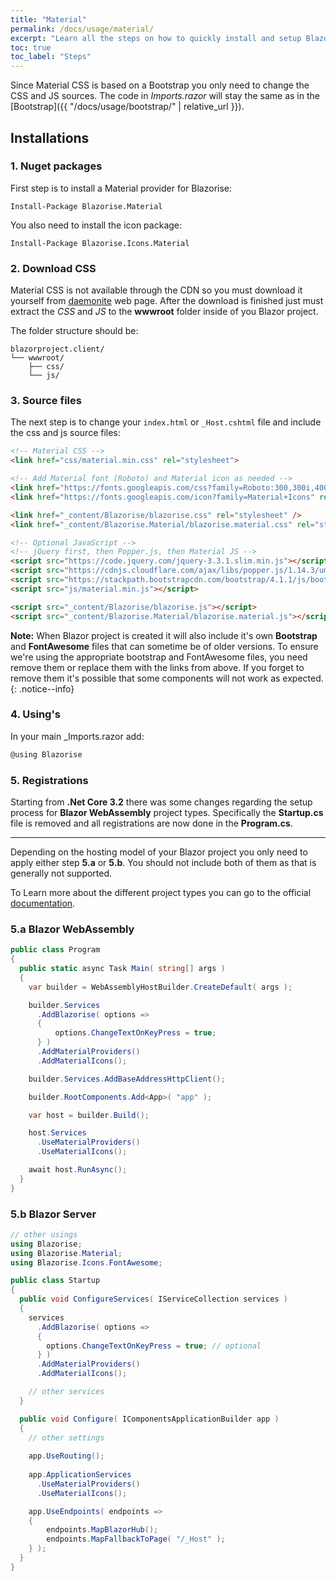 ```yaml
---
title: "Material"
permalink: /docs/usage/material/
excerpt: "Learn all the steps on how to quickly install and setup Blazorise for Material CSS framework and material icons."
toc: true
toc_label: "Steps"
---
```


Since Material CSS is based on a Bootstrap you only need to change the CSS and JS sources. The code in _Imports.razor_ will stay the same as in the [Bootstrap]({{ "/docs/usage/bootstrap/" | relative_url }}).

## Installations

### 1. Nuget packages

First step is to install a Material provider for Blazorise:

```
Install-Package Blazorise.Material
```

You also need to install the icon package:

```
Install-Package Blazorise.Icons.Material
```

### 2. Download CSS

Material CSS is not available through the CDN so you must download it yourself from [daemonite](http://daemonite.github.io/material/) web page. After the download is finished just must extract the _CSS_ and _JS_ to the **wwwroot** folder inside of you Blazor project.

The folder structure should be:

```text
blazorproject.client/
└── wwwroot/
    ├── css/
    └── js/
```

### 3. Source files

The next step is to change your `index.html` or `_Host.cshtml` file and include the css and js source files:

```html
<!-- Material CSS -->
<link href="css/material.min.css" rel="stylesheet">

<!-- Add Material font (Roboto) and Material icon as needed -->
<link href="https://fonts.googleapis.com/css?family=Roboto:300,300i,400,400i,500,500i,700,700i|Roboto+Mono:300,400,700|Roboto+Slab:300,400,700" rel="stylesheet">
<link href="https://fonts.googleapis.com/icon?family=Material+Icons" rel="stylesheet">

<link href="_content/Blazorise/blazorise.css" rel="stylesheet" />
<link href="_content/Blazorise.Material/blazorise.material.css" rel="stylesheet" />

<!-- Optional JavaScript -->
<!-- jQuery first, then Popper.js, then Material JS -->
<script src="https://code.jquery.com/jquery-3.3.1.slim.min.js"></script>
<script src="https://cdnjs.cloudflare.com/ajax/libs/popper.js/1.14.3/umd/popper.min.js"></script>
<script src="https://stackpath.bootstrapcdn.com/bootstrap/4.1.1/js/bootstrap.min.js"></script>
<script src="js/material.min.js"></script>

<script src="_content/Blazorise/blazorise.js"></script>
<script src="_content/Blazorise.Material/blazorise.material.js"></script>
```

**Note:** When Blazor project is created it will also include it's own **Bootstrap** and **FontAwesome** files that can sometime be of older versions. To ensure we're using the appropriate bootstrap and FontAwesome files, you need remove them or replace them with the links from above. If you forget to remove them it's possible that some components will not work as expected.
{: .notice--info}

### 4. Using's

In your main _Imports.razor add:

```cs
@using Blazorise
```

### 5. Registrations

Starting from **.Net Core 3.2** there was some changes regarding the setup process for **Blazor WebAssembly** project types. Specifically the **Startup.cs** file is removed and all registrations are now done in the **Program.cs**.

---
Depending on the hosting model of your Blazor project you only need to apply either step **5.a** or **5.b**. You should not include both of them as that is generally not supported.

To Learn more about the different project types you can go to the official [documentation](https://docs.microsoft.com/en-us/aspnet/core/blazor/hosting-models).

### 5.a Blazor WebAssembly

```cs
public class Program
{
  public static async Task Main( string[] args )
  {
    var builder = WebAssemblyHostBuilder.CreateDefault( args );

    builder.Services
      .AddBlazorise( options =>
      {
          options.ChangeTextOnKeyPress = true;
      } )
      .AddMaterialProviders()
      .AddMaterialIcons();

    builder.Services.AddBaseAddressHttpClient();

    builder.RootComponents.Add<App>( "app" );

    var host = builder.Build();

    host.Services
      .UseMaterialProviders()
      .UseMaterialIcons();

    await host.RunAsync();
  }
}
```

### 5.b Blazor Server

```cs
// other usings
using Blazorise;
using Blazorise.Material;
using Blazorise.Icons.FontAwesome;

public class Startup
{
  public void ConfigureServices( IServiceCollection services )
  {
    services
      .AddBlazorise( options =>
      {
        options.ChangeTextOnKeyPress = true; // optional
      } )
      .AddMaterialProviders()
      .AddMaterialIcons();

    // other services
  }

  public void Configure( IComponentsApplicationBuilder app )
  {
    // other settings
    
    app.UseRouting();
    
    app.ApplicationServices
      .UseMaterialProviders()
      .UseMaterialIcons();

    app.UseEndpoints( endpoints =>
    {
        endpoints.MapBlazorHub();
        endpoints.MapFallbackToPage( "/_Host" );
    } );
  }
}
```